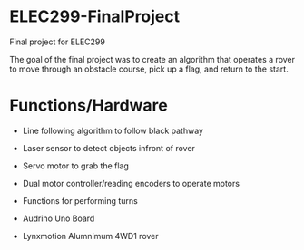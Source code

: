 # ELEC299-FinalProject
Final project for ELEC299

The goal of the final project was to create an algorithm that operates a rover to move through an obstacle course, pick up a flag, and return to the start.

# Functions/Hardware

- Line following algorithm to follow black pathway

- Laser sensor to detect objects infront of rover

- Servo motor to grab the flag

- Dual motor controller/reading encoders to operate motors

- Functions for performing turns

- Audrino Uno Board

- Lynxmotion Alumnimum 4WD1 rover  
